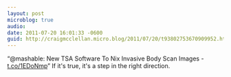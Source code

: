 ```yaml
---
layout: post
microblog: true
audio: 
date: 2011-07-20 16:01:33 -0600
guid: http://craigmcclellan.micro.blog/2011/07/20/t93802753670909952.html
---
```

“@mashable: New TSA Software To Nix Invasive Body Scan Images - [t.co/1EDoNmp](http://t.co/1EDoNmp)” If it's true, it's a step in the right direction.
